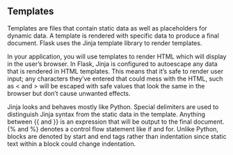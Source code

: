 ## Templates
Templates are files that contain static data as well as placeholders for dynamic data. A template is rendered with specific data to produce a final document. Flask uses the Jinja template library to render templates.

In your application, you will use templates to render HTML which will display in the user’s browser. In Flask, Jinja is configured to autoescape any data that is rendered in HTML templates. This means that it’s safe to render user input; any characters they’ve entered that could mess with the HTML, such as < and > will be escaped with safe values that look the same in the browser but don’t cause unwanted effects.

Jinja looks and behaves mostly like Python. Special delimiters are used to distinguish Jinja syntax from the static data in the template. Anything between {{ and }} is an expression that will be output to the final document. {% and %} denotes a control flow statement like if and for. Unlike Python, blocks are denoted by start and end tags rather than indentation since static text within a block could change indentation.
